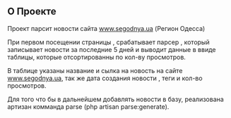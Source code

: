 

## О Проекте

Проект парсит новости сайта www.segodnya.ua (Регион Одесса)

При первом  посещении страницы , срабатывает парсер , который записывает новости за последние 5 дней и выводит данные в ввиде таблицы, которые отсортированны по кол-ву просмотров.

В таблице указаны название и сылка на новость на сайте www.segodnya.ua, так же дата создания новости , теги и кол-во просмотров.

Для того что бы в дальнейшем добавлять новости в базу, реализована артизан комманда parse (php artisan parse:generate).



